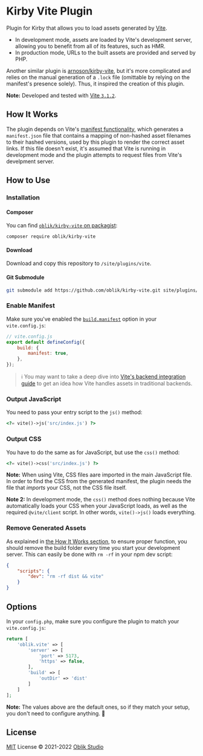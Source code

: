 # Kirby Vite Plugin

Plugin for Kirby that allows you to load assets generated by [Vite](https://vitejs.dev).

- In development mode, assets are loaded by Vite's development server, allowing you to benefit from all of its features, such as HMR.
- In production mode, URLs to the built assets are provided and served by PHP.

Another similar plugin is [arnoson/kirby-vite](https://github.com/arnoson/kirby-vite), but it's more complicated and relies on the manual generation of a `.lock` file (omittable by relying on the manifest's presence solely). Thus, it inspired the creation of this plugin.

**Note:** Developed and tested with [Vite `3.1.2`](https://github.com/vitejs/vite/tree/v3.1.2).

## How It Works

The plugin depends on Vite's [manifest functionality](https://vitejs.dev/config/build-options.html#build-manifest), which generates a `manifest.json` file that contains a mapping of non-hashed asset filenames to their hashed versions, used by this plugin to render the correct asset links. If this file doesn't exist, it's assumed that Vite is running in development mode and the plugin attempts to request files from Vite's develpment server.

## How to Use

### Installation

#### Composer

You can find [`oblik/kirby-vite` on packagist](https://packagist.org/packages/oblik/kirby-vite):

```
composer require oblik/kirby-vite
```

#### Download

Download and copy this repository to `/site/plugins/vite`.

#### Git Submodule

```bash
git submodule add https://github.com/oblik/kirby-vite.git site/plugins/vite
```

### Enable Manifest

Make sure you've enabled the [`build.manifest`](https://vitejs.dev/config/build-options.html#build-manifest) option in your `vite.config.js`:

```js
// vite.config.js
export default defineConfig({
	build: {
		manifest: true,
	},
});
```

> ℹ️ You may want to take a deep dive into [Vite's backend integration guide](https://vitejs.dev/guide/backend-integration.html) to get an idea how Vite handles assets in traditional backends.

### Output JavaScript

You need to pass your entry script to the `js()` method:

```php
<?= vite()->js('src/index.js') ?>
```

### Output CSS

You have to do the same as for JavaScript, but use the `css()` method:

```php
<?= vite()->css('src/index.js') ?>
```

**Note:** When using Vite, CSS files aare imported in the main JavaScript file. In order to find the CSS from the generated manifest, the plugin needs the file that _imports_ your CSS, not the CSS file itself.

**Note 2:** In development mode, the `css()` method does nothing because Vite automatically loads your CSS when your JavaScript loads, as well as the required `@vite/client` script. In other words, `vite()->js()` loads everything.

### Remove Generated Assets

As explained in [the How It Works section](#how-it-works), to ensure proper function, you should remove the build folder every time you start your development server. This can easily be done with `rm -rf` in your npm dev script:

```json
{
	"scripts": {
		"dev": "rm -rf dist && vite"
	}
}
```

## Options

In your `config.php`, make sure you configure the plugin to match your `vite.config.js`:

```php
return [
	'oblik.vite' => [
		'server' => [
			'port' => 5173,
			'https' => false,
		],
		'build' => [
			'outDir' => 'dist'
		]
	]
];
```

**Note:** The values above are the default ones, so if they match your setup, you don't need to configure anything. 🤙

## License

[MIT](./LICENSE) License © 2021-2022 [Oblik Studio](https://github.com/OblikStudio)
